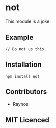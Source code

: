 # not

This module is a joke.

## Example

```
// Do not us this.
```

## Installation

`npm install not`

## Contributors

 - Raynos

## MIT Licenced
